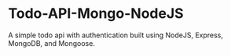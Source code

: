 # Todo-API-Mongo-NodeJS
A simple todo api with authentication built using NodeJS, Express, MongoDB, and Mongoose. 

